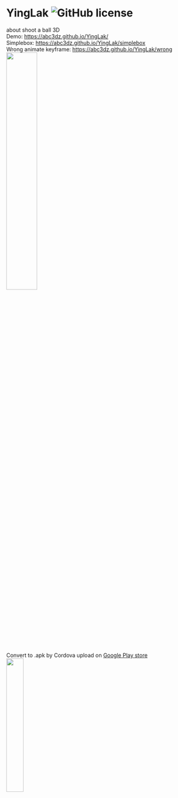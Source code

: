 # YingLak ![GitHub license](https://img.shields.io/badge/license-MIT-blue.svg)
about shoot a ball 3D
<br>Demo: https://abc3dz.github.io/YingLak/
<br>Simplebox: https://abc3dz.github.io/YingLak/simplebox
<br>Wrong animate keyframe: https://abc3dz.github.io/YingLak/wrong
<br><img src='https://github.com/abc3dz/YingLak/blob/master/ss/ggplay%20yinglak.png' width=40% hight=40%>
<br>
<br>Convert to .apk by Cordova upload on <a href='https://play.google.com/store/apps/details?id=com.demo.yinglak'>Google Play store</a>
<br><img src="https://github.com/abc3dz/YingLak/blob/master/ss/vlcsnap-2019-04-24-10h17m38s032.png" width="30%" height="30%">
